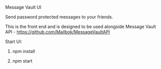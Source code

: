 Message Vault UI

Send password protected messages to your friends.

This is the front end and is designed to be used alongside Message Vault API - https://github.com/Mailbok/MessageVaultAPI

Start UI:

1. npm install

2. npm start
